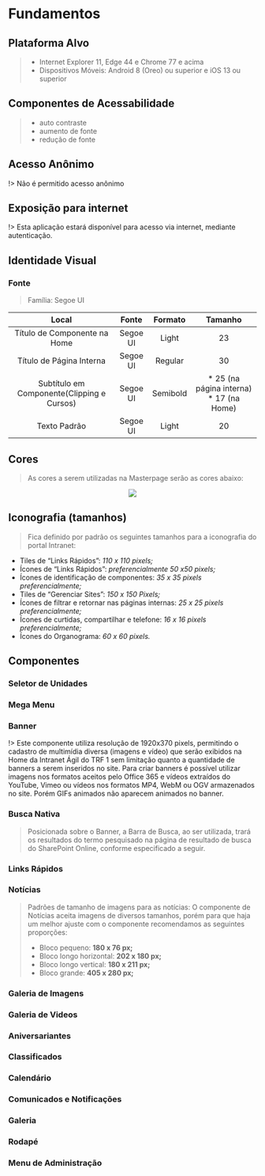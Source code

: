 # Fundamentos

## Plataforma Alvo
>- Internet Explorer 11, Edge 44 e Chrome 77 e acima
>- Dispositivos Móveis:  Android 8 (Oreo) ou superior e iOS 13 ou superior

## Componentes de Acessabilidade
>- auto contraste
>- aumento de fonte
>- redução de fonte

## Acesso Anônimo
!> Não é permitido acesso anônimo

## Exposição para internet
!> Esta aplicação estará disponível para acesso via internet, mediante autenticação.

## Identidade Visual
### Fonte
>Família: Segoe UI

| **Local**                                  | **Fonte**    | **Formato**  | **Tamanho**                                 |
|:------------------------------------------:|:------------:|:------------:|:-------------------------------------------:|
| Título de Componente na Home               | Segoe UI     | Light        | 23                                          |
| Título de Página Interna                   | Segoe UI     | Regular      | 30                                          |
| Subtítulo em Componente(Clipping e Cursos) | Segoe UI     | Semibold     | * 25 (na página interna) * 17 (na Home)     |
| Texto Padrão                               | Segoe UI     | Light        | 20                                          |

## Cores
> As cores a serem utilizadas na Masterpage serão as cores abaixo:
<p align="center">
  <img  src="doc-nova-intranet/blob/master/_media/fundamentos-cores.png">
</p>

## Iconografia (tamanhos)
> Fica definido por padrão os seguintes tamanhos para a iconografia do portal Intranet:
* Tiles de “Links Rápidos”: *110 x 110 pixels;*
* Ícones de “Links Rápidos”: *preferencialmente 50 x50 pixels;*
* Ícones de identificação de componentes: *35 x 35 pixels preferencialmente;*
* Tiles de “Gerenciar Sites”: *150 x 150 Pixels;*
* Ícones de filtrar e retornar nas páginas internas: *25 x 25 pixels preferencialmente;*
* Ícones de curtidas, compartilhar e telefone: *16 x 16 pixels preferencialmente;*
* Ícones do Organograma: *60 x 60 pixels.*

## Componentes
### Seletor de Unidades
### Mega Menu
### Banner
!> Este componente utiliza resolução de 1920x370 pixels, permitindo o cadastro de
multimídia diversa (imagens e vídeo) que serão exibidos na Home da Intranet
Ágil do TRF 1 sem limitação quanto a quantidade de banners a serem inseridos
no site.
Para criar banners é possível utilizar imagens nos formatos aceitos pelo Office 365
e vídeos extraídos do YouTube, Vimeo ou vídeos nos formatos MP4, WebM ou
OGV armazenados no site. Porém GIFs animados não aparecem animados no
banner.
### Busca Nativa
> Posicionada sobre o Banner, a Barra de Busca, ao ser utilizada, trará os resultados
do termo pesquisado na página de resultado de busca do SharePoint Online,
conforme especificado a seguir.
### Links Rápidos
### Notícias
> Padrões de tamanho de imagens para as notícias:
O componente de Notícias aceita imagens de diversos tamanhos, porém para que haja um
melhor ajuste com o componente recomendamos as seguintes proporções:
>- Bloco pequeno: **180 x 76 px;**
>- Bloco longo horizontal: **202 x 180 px;**
>- Bloco longo vertical: **180 x 211 px;**
>- Bloco grande: **405 x 280 px;**
### Galeria de Imagens
### Galeria de Videos
### Aniversariantes
### Classificados
### Calendário
### Comunicados e Notificações
### Galeria
### Rodapé
### Menu de Administração